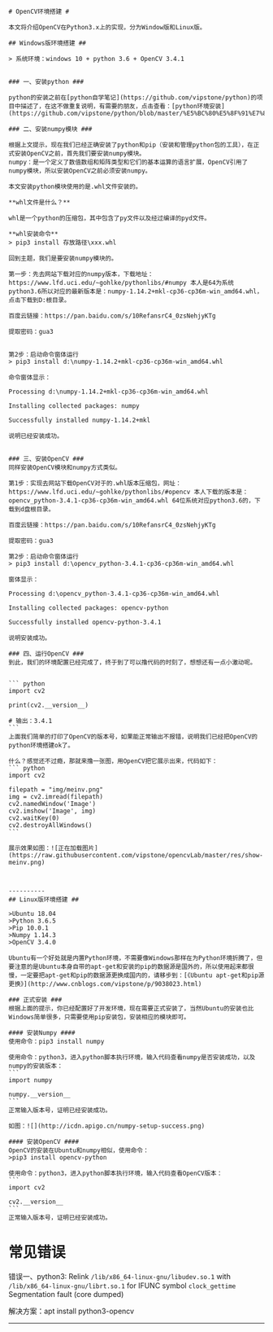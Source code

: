 	# OpenCV环境搭建 #
	
	本文将介绍OpenCV在Python3.x上的实现，分为Window版和Linux版。
	
	## Windows版环境搭建 ##
	
	> 系统环境：windows 10 + python 3.6 + OpenCV 3.4.1
	
	
	### 一、安装python ###
	
	python的安装之前在[python自学笔记](https://github.com/vipstone/python)的项目中描述了，在这不做重复说明，有需要的朋友，点击查看：[python环境安装](https://github.com/vipstone/python/blob/master/%E5%BC%80%E5%8F%91%E7%8E%AF%E5%A2%83%E6%90%AD%E5%BB%BA.md)
	
	### 二、安装numpy模块 ###
	
	根据上文提示，现在我们已经正确安装了python和pip（安装和管理python包的工具），在正式安装OpenCV之前，首先我们要安装numpy模块。
	numpy：是一个定义了数值数组和矩阵类型和它们的基本运算的语言扩展，OpenCV引用了numpy模块，所以安装OpenCV之前必须安装numpy。
	
	本文安装python模块使用的是.whl文件安装的。
	
	**whl文件是什么？**
	
	whl是一个python的压缩包，其中包含了py文件以及经过编译的pyd文件。
	
	**whl安装命令**
	> pip3 install 存放路径\xxx.whl
	
	回到主题，我们是要安装numpy模块的。
	
	第一步：先去网站下载对应的numpy版本，下载地址：https://www.lfd.uci.edu/~gohlke/pythonlibs/#numpy 本人是64为系统python3.6所以对应的最新版本是：numpy‑1.14.2+mkl‑cp36‑cp36m‑win_amd64.whl，点击下载到D:根目录。
	
	百度云链接：https://pan.baidu.com/s/10RefansrC4_0zsNehjyKTg
	
	提取密码：gua3
	
	
	第2步：启动命令窗体运行
	> pip3 install d:\numpy‑1.14.2+mkl‑cp36‑cp36m‑win_amd64.whl
	
	命令窗体显示：
	
	Processing d:\numpy-1.14.2+mkl-cp36-cp36m-win_amd64.whl
	
	Installing collected packages: numpy
	
	Successfully installed numpy-1.14.2+mkl
	
	说明已经安装成功。
	
	
	### 三、安装OpenCV ###
	同样安装OpenCV模块和numpy方式类似。
	
	第1步：实现去网站下载OpenCV对于的.whl版本压缩包，网址：https://www.lfd.uci.edu/~gohlke/pythonlibs/#opencv 本人下载的版本是：opencv_python‑3.4.1‑cp36‑cp36m‑win_amd64.whl 64位系统对应python3.6的，下载到d盘根目录。
	
	百度云链接：https://pan.baidu.com/s/10RefansrC4_0zsNehjyKTg
	
	提取密码：gua3
	
	第2步：启动命令窗体运行
	> pip3 install d:\opencv_python-3.4.1-cp36-cp36m-win_amd64.whl
	
	窗体显示：
	
	Processing d:\opencv_python-3.4.1-cp36-cp36m-win_amd64.whl
	
	Installing collected packages: opencv-python
	
	Successfully installed opencv-python-3.4.1
	
	说明安装成功。
	
	### 四、运行OpenCV ###
	到此，我们的环境配置已经完成了，终于到了可以撸代码的时刻了，想想还有一点小激动呢。
	
	
	``` python
	import cv2
	
	print(cv2.__version__)
	
	# 输出：3.4.1
	```
	上面我们简单的打印了OpenCV的版本号，如果能正常输出不报错，说明我们已经把OpenCV的python环境搭建ok了。
	
	什么？感觉还不过瘾，那就来撸一张图，用OpenCV把它展示出来，代码如下：
	``` python
	import cv2
	
	filepath = "img/meinv.png"
	img = cv2.imread(filepath)
	cv2.namedWindow('Image')
	cv2.imshow('Image', img)
	cv2.waitKey(0)
	cv2.destroyAllWindows()
	```
	
	展示效果如图：![正在加载图片](https://raw.githubusercontent.com/vipstone/opencvLab/master/res/show-meinv.png)
	
	
	
	----------
	## Linux版环境搭建 ##
	
	>Ubuntu 18.04
	>Python 3.6.5
	>Pip 10.0.1
	>Numpy 1.14.3
	>OpenCV 3.4.0
	
	Ubuntu有一个好处就是内置Python环境，不需要像Windows那样在为Python环境折腾了，但要注意的是Ubuntu本身自带的apt-get和安装的pip的数据源是国外的，所以使用起来都很慢，一定要把apt-get和pip的数据源更换成国内的，请移步到：[《Ubuntu apt-get和pip源更换》](http://www.cnblogs.com/vipstone/p/9038023.html)
	
	### 正式安装 ###
	根据上面的提示，你已经配置好了开发环境，现在需要正式安装了，当然Ubuntu的安装也比Windows简单很多，只需要使用pip安装包，安装相应的模块即可。
	
	#### 安装Numpy ####
	使用命令：pip3 install numpy
	
	使用命令：python3，进入python脚本执行环境，输入代码查看numpy是否安装成功，以及numpy的安装版本：
	```
	import numpy 
	
	numpy.__version__
	```
	正常输入版本号，证明已经安装成功。
	
	如图：![](http://icdn.apigo.cn/numpy-setup-success.png)
	
	#### 安装OpenCV ####
	OpenCV的安装在Ubuntu和numpy相似，使用命令：
	>pip3 install opencv-python
	
	使用命令：python3，进入python脚本执行环境，输入代码查看OpenCV版本：
	```
	import cv2 
	
	cv2.__version__
	```
	正常输入版本号，证明已经安装成功。

# 常见错误 #

错误一、python3: Relink `/lib/x86_64-linux-gnu/libudev.so.1` with `/lib/x86_64-linux-gnu/librt.so.1` for IFUNC symbol `clock_gettime`
Segmentation fault (core dumped)

解决方案：apt install python3-opencv


----------

